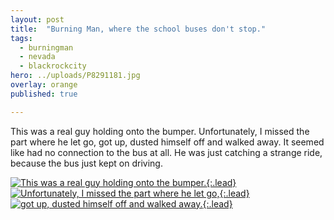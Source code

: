 ```yaml
---
layout: post
title:  "Burning Man, where the school buses don't stop."
tags:
  - burningman
  - nevada
  - blackrockcity
hero: ../uploads/P8291181.jpg
overlay: orange
published: true

---
```


This was a real guy holding onto the bumper. Unfortunately, I missed the part where he let go, got up, dusted himself off and walked away. It seemed like had no connection to the bus at all. He was just catching a strange ride, because the bus just kept on driving.

[![This was a real guy holding onto the bumper.](../uploads/P8291181.jpg){:.lead}](../uploads/P8291181.jpg)
[![Unfortunately, I missed the part where he let go,](../uploads/P8291182.jpg){:.lead}](../uploads/P8291182.jpg)
[![got up, dusted himself off and walked away.](../uploads/P8291185.jpg){:.lead}](../uploads/P8291185.jpg)
